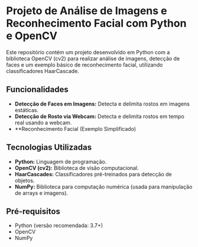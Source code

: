 # Projeto de Análise de Imagens e Reconhecimento Facial com Python e OpenCV

Este repositório contém um projeto desenvolvido em Python com a biblioteca OpenCV (cv2) para realizar análise de imagens, detecção de faces e um exemplo básico de reconhecimento facial, utilizando classificadores HaarCascade.

## Funcionalidades

*   **Detecção de Faces em Imagens:** Detecta e delimita rostos em imagens estáticas.
*   **Detecção de Rosto via Webcam:** Detecta e delimita rostos em tempo real usando a webcam.
*   **Reconhecimento Facial (Exemplo Simplificado)

## Tecnologias Utilizadas

*   **Python:** Linguagem de programação.
*   **OpenCV (cv2):** Biblioteca de visão computacional.
*   **HaarCascades:** Classificadores pré-treinados para detecção de objetos.
*   **NumPy:** Biblioteca para computação numérica (usada para manipulação de arrays e imagens).

## Pré-requisitos

*   Python (versão recomendada: 3.7+)
*   OpenCV
*   NumPy


